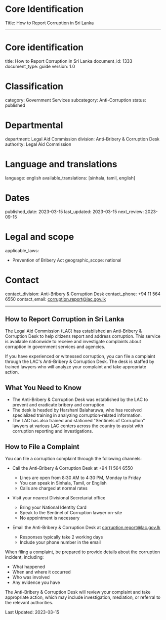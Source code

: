 # Core Identification
Title: How to Report Corruption in Sri Lanka

---
# Core identification
title: How to Report Corruption in Sri Lanka
document_id: 1333
document_type: guide
version: 1.0

# Classification
category: Government Services
subcategory: Anti-Corruption
status: published

# Departmental
department: Legal Aid Commission
division: Anti-Bribery & Corruption Desk
authority: Legal Aid Commission

# Language and translations
language: english
available_translations: [sinhala, tamil, english]

# Dates
published_date: 2023-03-15
last_updated: 2023-03-15
next_review: 2023-09-15

# Legal and scope
applicable_laws:
 - Prevention of Bribery Act
geographic_scope: national

# Contact
contact_division: Anti-Bribery & Corruption Desk
contact_phone: +94 11 564 6550
contact_email: corruption.report@lac.gov.lk

---

## How to Report Corruption in Sri Lanka

The Legal Aid Commission (LAC) has established an Anti-Bribery & Corruption Desk to help citizens report and address corruption. This service is available nationwide to receive and investigate complaints about corruption in government services and agencies.

If you have experienced or witnessed corruption, you can file a complaint through the LAC's Anti-Bribery & Corruption Desk. The desk is staffed by trained lawyers who will analyze your complaint and take appropriate action.

## What You Need to Know

- The Anti-Bribery & Corruption Desk was established by the LAC to prevent and eradicate bribery and corruption.
- The desk is headed by Harshani Balaharuwa, who has received specialized training in analyzing corruption-related information.
- The LAC has also trained and stationed "Sentinels of Corruption" lawyers at various LAC centers across the country to assist with corruption reporting and investigations.

## How to File a Complaint

You can file a corruption complaint through the following channels:

- Call the Anti-Bribery & Corruption Desk at +94 11 564 6550
    - Lines are open from 8:30 AM to 4:30 PM, Monday to Friday
    - You can speak in Sinhala, Tamil, or English
    - Calls are charged at normal rates

- Visit your nearest Divisional Secretariat office
    - Bring your National Identity Card
    - Speak to the Sentinel of Corruption lawyer on-site
    - No appointment is necessary

- Email the Anti-Bribery & Corruption Desk at corruption.report@lac.gov.lk
    - Responses typically take 2 working days
    - Include your phone number in the email

When filing a complaint, be prepared to provide details about the corruption incident, including:
- What happened
- When and where it occurred
- Who was involved
- Any evidence you have

The Anti-Bribery & Corruption Desk will review your complaint and take appropriate action, which may include investigation, mediation, or referral to the relevant authorities.

Last Updated: 2023-03-15